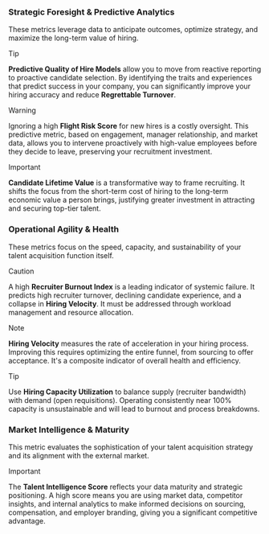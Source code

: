 ### **Strategic Foresight & Predictive Analytics**

These metrics leverage data to anticipate outcomes, optimize strategy, and maximize the long-term value of hiring.

> [!TIP]
> **Predictive Quality of Hire Models** allow you to move from reactive reporting to proactive candidate selection. By identifying the traits and experiences that predict success in your company, you can significantly improve your hiring accuracy and reduce **Regrettable Turnover**.

> [!WARNING]
> Ignoring a high **Flight Risk Score** for new hires is a costly oversight. This predictive metric, based on engagement, manager relationship, and market data, allows you to intervene proactively with high-value employees before they decide to leave, preserving your recruitment investment.

> [!IMPORTANT]
> **Candidate Lifetime Value** is a transformative way to frame recruiting. It shifts the focus from the short-term cost of hiring to the long-term economic value a person brings, justifying greater investment in attracting and securing top-tier talent.

### **Operational Agility & Health**

These metrics focus on the speed, capacity, and sustainability of your talent acquisition function itself.

> [!CAUTION]
> A high **Recruiter Burnout Index** is a leading indicator of systemic failure. It predicts high recruiter turnover, declining candidate experience, and a collapse in **Hiring Velocity**. It must be addressed through workload management and resource allocation.

> [!NOTE]
> **Hiring Velocity** measures the rate of acceleration in your hiring process. Improving this requires optimizing the entire funnel, from sourcing to offer acceptance. It's a composite indicator of overall health and efficiency.

> [!TIP]
> Use **Hiring Capacity Utilization** to balance supply (recruiter bandwidth) with demand (open requisitions). Operating consistently near 100% capacity is unsustainable and will lead to burnout and process breakdowns.

### **Market Intelligence & Maturity**

This metric evaluates the sophistication of your talent acquisition strategy and its alignment with the external market.

> [!IMPORTANT]
> The **Talent Intelligence Score** reflects your data maturity and strategic positioning. A high score means you are using market data, competitor insights, and internal analytics to make informed decisions on sourcing, compensation, and employer branding, giving you a significant competitive advantage.
